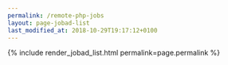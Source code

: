 ```yaml
---
permalink: /remote-php-jobs
layout: page-jobad-list
last_modified_at: 2018-10-29T19:17:12+0100
---
```

{% include render_jobad_list.html permalink=page.permalink %}
